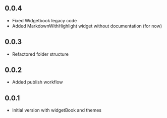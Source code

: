 ## 0.0.4
- Fixed Widgetbook legacy code
- Added MarkdownWithHighlight widget without documentation (for now)

## 0.0.3

- Refactored folder structure

## 0.0.2

- Added publish workflow

## 0.0.1

- Initial version with widgetBook and themes

